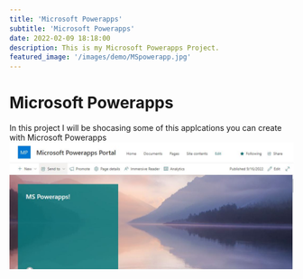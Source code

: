```yaml
---
title: 'Microsoft Powerapps'
subtitle: 'Microsoft Powerapps'
date: 2022-02-09 18:18:00
description: This is my Microsoft Powerapps Project.
featured_image: '/images/demo/MSpowerapp.jpg'
---
```

# Microsoft Powerapps
In this project I will be shocasing some of this applcations you can create with Microsoft Powerapps
![]( /images/demo/sharepoint.jpg) 